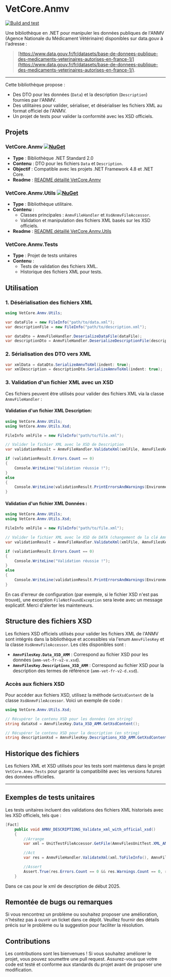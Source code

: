 # VetCore.Anmv

[![Build and test](https://github.com/CoreFactor-org/anmv/actions/workflows/dotnet-desktop.yml/badge.svg)](https://github.com/CoreFactor-org/anmv/actions/workflows/dotnet-desktop.yml)


Une bibliothèque en .NET pour manipuler les données publiques de l'ANMV (Agence Nationale du Médicament Vétérinaire) disponibles sur data.gouv à l'adresse : 

> [https://www.data.gouv.fr/fr/datasets/base-de-donnees-publique-des-medicaments-veterinaires-autorises-en-france-1/](https://www.data.gouv.fr/fr/datasets/base-de-donnees-publique-des-medicaments-veterinaires-autorises-en-france-1/).

---

Cette bibliothèque propose :

- Des DTO pour les données (`Data`) et la description (`Description`) fournies par l'ANMV.
- Des utilitaires pour valider, sérialiser, et désérialiser les fichiers XML au format officiel de l'ANMV.
- Un projet de tests pour valider la conformité avec les XSD officiels.

## Projets

### VetCore.Anmv [![NuGet](https://img.shields.io/nuget/v/VetCore.Anmv)](https://www.nuget.org/packages/VetCore.Anmv)
- **Type** : Bibliothèque .NET Standard 2.0
- **Contenu** : DTO pour les fichiers `Data` et `Description`.
- **Objectif** : Compatible avec les projets .NET Framework 4.8 et .NET Core.
- **Readme** : [README détaillé VetCore.Anmv](VetCore.Anmv/README.md)


### VetCore.Anmv.Utils [![NuGet](https://img.shields.io/nuget/v/VetCore.Anmv.Utils)](https://www.nuget.org/packages/VetCore.Anmv.Utils)
- **Type** : Bibliothèque utilitaire.
- **Contenu** :
  - Classes principales : `AnmvFileHandler` et `XsdAnmvFileAccessor`.
  - Validation et manipulation des fichiers XML basés sur les XSD officiels.
- **Readme** : [README  détaillé VetCore.Anmv.Utils](VetCore.Anmv.Utils/README.md)

### VetCore.Anmv.Tests
- **Type** : Projet de tests unitaires
- **Contenu** :
  - Tests de validation des fichiers XML.
  - Historique des fichiers XML pour tests.

## Utilisation

### 1. Désérialisation des fichiers XML

```csharp
using VetCore.Anmv.Utils;

var dataFile = new FileInfo("path/to/data.xml");
var descriptionFile = new FileInfo("path/to/description.xml");

var dataDto = AnmvFileHandler.DeserializeDataFile(dataFile);
var descriptionDto = AnmvFileHandler.DeserializeDescriptionFile(descriptionFile);
```

### 2. Sérialisation des DTO vers XML

```csharp
var xmlData = dataDto.SerializeAmnvToXml(indent: true);
var xmlDescription = descriptionDto.SerializeAmnvToXml(indent: true);
```

### 3. Validation d'un fichier XML avec un XSD

Ces fichiers peuvent être utilisés pour valider des fichiers XML via la classe `AnmvFileHandler` :

#### Validation d'un fichier XML Description:

```csharp
using VetCore.Anmv.Utils;
using VetCore.Anmv.Utils.Xsd;

FileInfo xmlFile = new FileInfo("path/to/file.xml");

// Valider le fichier XML avec le XSD de Description
var validationResult = AnmvFileHandler.ValidateXml(xmlFile, AmnvFilesKey.Descriptions_XSD_AMM);

if (validationResult.Errors.Count == 0)
{
    Console.WriteLine("Validation réussie !");
}
else
{
    Console.WriteLine(validationResult.PrintErrorsAndWarnings(Environment.NewLine));
}
```

#### Validation d'un fichier XML Données :

```csharp
using VetCore.Anmv.Utils;
using VetCore.Anmv.Utils.Xsd;

FileInfo xmlFile = new FileInfo("path/to/file.xml");

// Valider le fichier XML avec le XSD de DATA (changement de la clé AmnvFilesKey utilisée)
var validationResult = AnmvFileHandler.ValidateXml(xmlFile, AmnvFilesKey.Data_XSD_AMM);

if (validationResult.Errors.Count == 0)
{
    Console.WriteLine("Validation réussie !");
}
else
{
    Console.WriteLine(validationResult.PrintErrorsAndWarnings(Environment.NewLine));
}
```

En cas d'erreur de configuration (par exemple, si le fichier XSD n'est pas trouvé), une exception `FileNotFoundException` sera levée avec un message explicatif. Merci d'alerter les mainteneurs.

## Structure des fichiers XSD

Les fichiers XSD officiels utilisés pour valider les fichiers XML de l'ANMV sont intégrés dans la bibliothèque et accessibles via l'enum `AmnvFilesKey` et la classe `XsdAnmvFileAccessor`. Les clés disponibles sont :

- **`AmnvFilesKey.Data_XSD_AMM`** : Correspond au fichier XSD pour les données (`amm-vet-fr-v2-v.xsd`).
- **`AmnvFilesKey.Descriptions_XSD_AMM`** : Correspond au fichier XSD pour la description des termes de référence (`amm-vet-fr-v2-d.xsd`).

### Accès aux fichiers XSD

Pour accéder aux fichiers XSD, utilisez la méthode `GetXsdContent` de la classe `XsdAnmvFileAccessor`. Voici un exemple de code :

```csharp
using VetCore.Anmv.Utils.Xsd;

// Récupérer le contenu XSD pour les données (en string)
string dataXsd = AmnvFilesKey.Data_XSD_AMM.GetXsdContent();

// Récupérer le contenu XSD pour la description (en string)
string descriptionXsd = AmnvFilesKey.Descriptions_XSD_AMM.GetXsdContent();
```

## Historique des fichiers

Les fichiers XML et XSD utilisés pour les tests sont maintenus dans le projet `VetCore.Anmv.Tests` pour garantir la compatibilité avec les versions futures des données officielles.

---

## Exemples de tests unitaires

Les tests unitaires incluent des validations des fichiers XML historisés avec les XSD officiels, tels que :

```csharp
[Fact]
    public void AMNV_DESCRIPTIONS_Validate_xml_with_official_xsd()
    {
        //Arrange
        var xml = UnitTestFileAccessor.GetFile(AmnvFilesUnitTest.XML_AMM_Descriptions_2025_01_14);

        //Act
        var res = AnmvFileHandler.ValidateXml(xml.ToFileInfo(), AmnvFilesKey.Data_XSD_AMM);

        //Assert
        Assert.True(res.Errors.Count == 0 && res.Warnings.Count == 0, res.PrintErrorsAndWarnings(Environment.NewLine));
    }
```

Dans ce cas pour le xml de description de début 2025.

## Remontée de bugs ou remarques

Si vous rencontrez un problème ou souhaitez proposer une amélioration, n'hésitez pas à ouvrir un ticket dans ce dépôt. Veuillez fournir des détails précis sur le problème ou la suggestion pour faciliter la résolution.

## Contributions

Les contributions sont les bienvenues ! Si vous souhaitez améliorer le projet, vous pouvez soumettre une pull request. Assurez-vous que votre code est testé et conforme aux standards du projet avant de proposer une modification.
